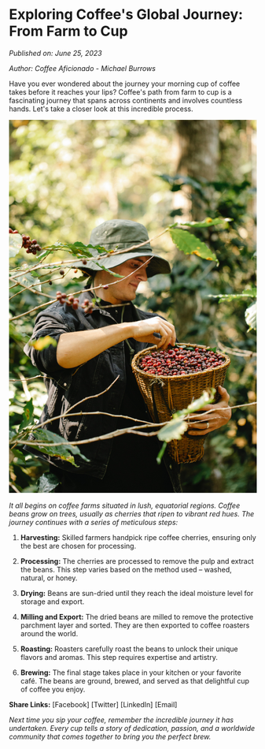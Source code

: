 # Exploring Coffee's Global Journey: From Farm to Cup

*Published on: June 25, 2023*

*Author: Coffee Aficionado - Michael Burrows*

Have you ever wondered about the journey your morning cup of coffee takes before it reaches your lips? Coffee's path from farm to cup is a fascinating journey that spans across continents and involves countless hands. Let's take a closer look at this incredible process.

![Coffee Farm](../public/images/cfarm.jpg)

*It all begins on coffee farms situated in lush, equatorial regions. Coffee beans grow on trees, usually as cherries that ripen to vibrant red hues. The journey continues with a series of meticulous steps:*

1. **Harvesting:** Skilled farmers handpick ripe coffee cherries, ensuring only the best are chosen for processing.

2. **Processing:** The cherries are processed to remove the pulp and extract the beans. This step varies based on the method used – washed, natural, or honey.

3. **Drying:** Beans are sun-dried until they reach the ideal moisture level for storage and export.

4. **Milling and Export:** The dried beans are milled to remove the protective parchment layer and sorted. They are then exported to coffee roasters around the world.

5. **Roasting:** Roasters carefully roast the beans to unlock their unique flavors and aromas. This step requires expertise and artistry.

6. **Brewing:** The final stage takes place in your kitchen or your favorite café. The beans are ground, brewed, and served as that delightful cup of coffee you enjoy.

**Share Links:** [Facebook] [Twitter] [LinkedIn] [Email]

*Next time you sip your coffee, remember the incredible journey it has undertaken. Every cup tells a story of dedication, passion, and a worldwide community that comes together to bring you the perfect brew.*
